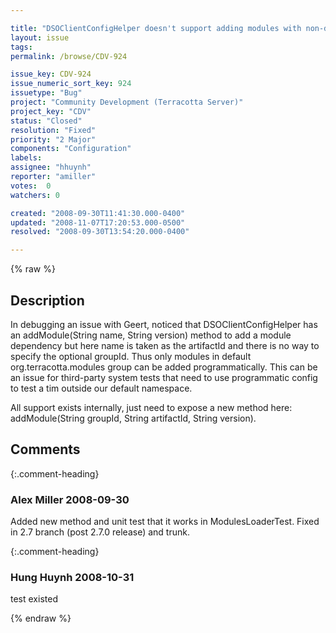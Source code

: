 ```yaml
---

title: "DSOClientConfigHelper doesn't support adding modules with non-default group ID"
layout: issue
tags: 
permalink: /browse/CDV-924

issue_key: CDV-924
issue_numeric_sort_key: 924
issuetype: "Bug"
project: "Community Development (Terracotta Server)"
project_key: "CDV"
status: "Closed"
resolution: "Fixed"
priority: "2 Major"
components: "Configuration"
labels: 
assignee: "hhuynh"
reporter: "amiller"
votes:  0
watchers: 0

created: "2008-09-30T11:41:30.000-0400"
updated: "2008-11-07T17:20:53.000-0500"
resolved: "2008-09-30T13:54:20.000-0400"

---
```




{% raw %}



## Description

<div markdown="1" class="description">

In debugging an issue with Geert, noticed that DSOClientConfigHelper has an addModule(String name, String version) method to add a module dependency but here name is taken as the artifactId and there is no way to specify the optional groupId.  Thus only modules in default org.terracotta.modules group can be added programmatically.  This can be an issue for third-party system tests that need to use programmatic config to test a tim outside our default namespace.  

All support exists internally, just need to expose a new method here:  addModule(String groupId, String artifactId, String version).  

</div>

## Comments


{:.comment-heading}
### **Alex Miller** <span class="date">2008-09-30</span>

<div markdown="1" class="comment">

Added new method and unit test that it works in ModulesLoaderTest.  Fixed in 2.7 branch (post 2.7.0 release) and trunk.

</div>


{:.comment-heading}
### **Hung Huynh** <span class="date">2008-10-31</span>

<div markdown="1" class="comment">

test existed

</div>



{% endraw %}
